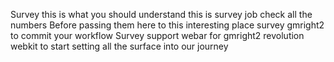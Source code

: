 Survey this is what you should understand this is survey job check all the numbers 
Before passing them here to this interesting place survey gmright2 to commit your workflow 
Survey support webar for gmright2 revolution webkit to start setting all the surface into our journey 
